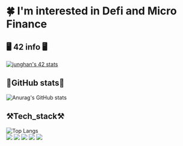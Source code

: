 # 🍀 I'm interested in Defi and Micro Finance #

## 🖥 42  info 🖥 ##

[![junghan's 42 stats](https://badge42.herokuapp.com/api/stats/junghan?privacyEmail=false)](https://github.com/jungmyeong96)


## 🔬GitHub stats🔬 ##


![Anurag's GitHub stats](https://github-readme-stats.vercel.app/api?username=jungmyeong96&show_icons=true&theme=tokyonight)


 ## ⚒Tech_stack⚒ ##
![Top Langs](https://github-readme-stats.vercel.app/api/top-langs/?username=YunDongHwan&layout=compact) </br>
<img src="https://img.shields.io/badge/Seoul-000000?style=flat-square&logo=42&logoColor=white"/> <img src="https://img.shields.io/badge/C_LANG-A8B9CC?style=flat-square&logo=c&logoColor=white"/> 
<img src="https://img.shields.io/badge/C++-00599C?style=flat-square&logo=C%2B%2B&logoColor=white"/> <img src="https://img.shields.io/badge/Python-3776AB?style=flat-square&logo=Python&logoColor=yellow"/> <img src="https://img.shields.io/badge/Slack-503600?style=flat-square&logo=slack&logoColor=blue"/>

 
<!--
**jungmyeong96/jungmyeong96** is a ✨ _special_ ✨ repository because its `README.md` (this file) appears on your GitHub profile.



Here are some ideas to get you started:

- 🔭 I’m currently working on ...
- 🌱 I’m currently learning ...
- 👯 I’m looking to collaborate on ...
- 🤔 I’m looking for help with ...
- 💬 Ask me about ...
- 📫 How to reach me: ...
- 😄 Pronouns: ...
- ⚡ Fun fact: ...
-->
